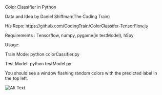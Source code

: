 Color Classifier in Python

Data and Idea by Daniel Shiffman(The Coding Train)

His Repo: https://github.com/CodingTrain/ColorClassifer-TensorFlow.js

Requirements : Tensorflow, numpy, pygame(in testModel), h5py

Usage:

Train Mode:
python colorCassifier.py

Test Model:
python testModel.py

You should see a window flashing random colors with the predicted label in the top left.


![Alt Text](https://giphy.com/gifs/5zqESP2gu6pEzrBrKL)
